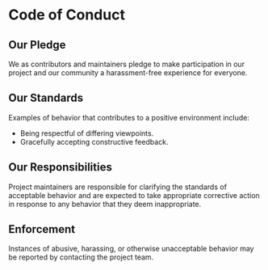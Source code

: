 # Code of Conduct

## Our Pledge

We as contributors and maintainers pledge to make participation in our project and our community a harassment-free experience for everyone.

## Our Standards

Examples of behavior that contributes to a positive environment include:

- Being respectful of differing viewpoints.
- Gracefully accepting constructive feedback.

## Our Responsibilities

Project maintainers are responsible for clarifying the standards of acceptable behavior and are expected to take appropriate corrective action in response to any behavior that they deem inappropriate.

## Enforcement

Instances of abusive, harassing, or otherwise unacceptable behavior may be reported by contacting the project team.
